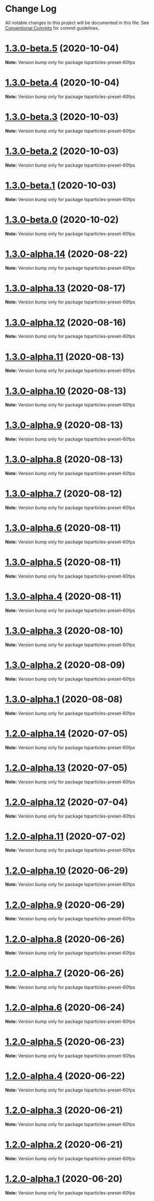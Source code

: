 # Change Log

All notable changes to this project will be documented in this file.
See [Conventional Commits](https://conventionalcommits.org) for commit guidelines.

# [1.3.0-beta.5](https://github.com/matteobruni/tsparticles/compare/tsparticles-preset-60fps@1.3.0-beta.4...tsparticles-preset-60fps@1.3.0-beta.5) (2020-10-04)

**Note:** Version bump only for package tsparticles-preset-60fps





# [1.3.0-beta.4](https://github.com/matteobruni/tsparticles/compare/tsparticles-preset-60fps@1.3.0-beta.3...tsparticles-preset-60fps@1.3.0-beta.4) (2020-10-04)

**Note:** Version bump only for package tsparticles-preset-60fps





# [1.3.0-beta.3](https://github.com/matteobruni/tsparticles/compare/tsparticles-preset-60fps@1.3.0-beta.2...tsparticles-preset-60fps@1.3.0-beta.3) (2020-10-03)

**Note:** Version bump only for package tsparticles-preset-60fps





# [1.3.0-beta.2](https://github.com/matteobruni/tsparticles/compare/tsparticles-preset-60fps@1.3.0-beta.1...tsparticles-preset-60fps@1.3.0-beta.2) (2020-10-03)

**Note:** Version bump only for package tsparticles-preset-60fps





# [1.3.0-beta.1](https://github.com/matteobruni/tsparticles/compare/tsparticles-preset-60fps@1.3.0-beta.0...tsparticles-preset-60fps@1.3.0-beta.1) (2020-10-03)

**Note:** Version bump only for package tsparticles-preset-60fps





# [1.3.0-beta.0](https://github.com/matteobruni/tsparticles/compare/tsparticles-preset-60fps@1.2.12...tsparticles-preset-60fps@1.3.0-beta.0) (2020-10-02)

**Note:** Version bump only for package tsparticles-preset-60fps





# [1.3.0-alpha.14](https://github.com/matteobruni/tsparticles/compare/tsparticles-preset-60fps@1.2.9...tsparticles-preset-60fps@1.3.0-alpha.14) (2020-08-22)

**Note:** Version bump only for package tsparticles-preset-60fps





# [1.3.0-alpha.13](https://github.com/matteobruni/tsparticles/compare/tsparticles-preset-60fps@1.3.0-alpha.12...tsparticles-preset-60fps@1.3.0-alpha.13) (2020-08-17)

**Note:** Version bump only for package tsparticles-preset-60fps





# [1.3.0-alpha.12](https://github.com/matteobruni/tsparticles/compare/tsparticles-preset-60fps@1.2.8...tsparticles-preset-60fps@1.3.0-alpha.12) (2020-08-16)

**Note:** Version bump only for package tsparticles-preset-60fps





# [1.3.0-alpha.11](https://github.com/matteobruni/tsparticles/compare/tsparticles-preset-60fps@1.3.0-alpha.10...tsparticles-preset-60fps@1.3.0-alpha.11) (2020-08-13)

**Note:** Version bump only for package tsparticles-preset-60fps





# [1.3.0-alpha.10](https://github.com/matteobruni/tsparticles/compare/tsparticles-preset-60fps@1.3.0-alpha.9...tsparticles-preset-60fps@1.3.0-alpha.10) (2020-08-13)

**Note:** Version bump only for package tsparticles-preset-60fps





# [1.3.0-alpha.9](https://github.com/matteobruni/tsparticles/compare/tsparticles-preset-60fps@1.3.0-alpha.8...tsparticles-preset-60fps@1.3.0-alpha.9) (2020-08-13)

**Note:** Version bump only for package tsparticles-preset-60fps





# [1.3.0-alpha.8](https://github.com/matteobruni/tsparticles/compare/tsparticles-preset-60fps@1.3.0-alpha.7...tsparticles-preset-60fps@1.3.0-alpha.8) (2020-08-13)

**Note:** Version bump only for package tsparticles-preset-60fps





# [1.3.0-alpha.7](https://github.com/matteobruni/tsparticles/compare/tsparticles-preset-60fps@1.3.0-alpha.6...tsparticles-preset-60fps@1.3.0-alpha.7) (2020-08-12)

**Note:** Version bump only for package tsparticles-preset-60fps





# [1.3.0-alpha.6](https://github.com/matteobruni/tsparticles/compare/tsparticles-preset-60fps@1.3.0-alpha.5...tsparticles-preset-60fps@1.3.0-alpha.6) (2020-08-11)

**Note:** Version bump only for package tsparticles-preset-60fps





# [1.3.0-alpha.5](https://github.com/matteobruni/tsparticles/compare/tsparticles-preset-60fps@1.3.0-alpha.4...tsparticles-preset-60fps@1.3.0-alpha.5) (2020-08-11)

**Note:** Version bump only for package tsparticles-preset-60fps





# [1.3.0-alpha.4](https://github.com/matteobruni/tsparticles/compare/tsparticles-preset-60fps@1.3.0-alpha.3...tsparticles-preset-60fps@1.3.0-alpha.4) (2020-08-11)

**Note:** Version bump only for package tsparticles-preset-60fps





# [1.3.0-alpha.3](https://github.com/matteobruni/tsparticles/compare/tsparticles-preset-60fps@1.3.0-alpha.2...tsparticles-preset-60fps@1.3.0-alpha.3) (2020-08-10)

**Note:** Version bump only for package tsparticles-preset-60fps





# [1.3.0-alpha.2](https://github.com/matteobruni/tsparticles/compare/tsparticles-preset-60fps@1.3.0-alpha.1...tsparticles-preset-60fps@1.3.0-alpha.2) (2020-08-09)

**Note:** Version bump only for package tsparticles-preset-60fps





# [1.3.0-alpha.1](https://github.com/matteobruni/tsparticles/compare/tsparticles-preset-60fps@1.2.7...tsparticles-preset-60fps@1.3.0-alpha.1) (2020-08-08)

**Note:** Version bump only for package tsparticles-preset-60fps





# [1.2.0-alpha.14](https://github.com/matteobruni/tsparticles/compare/tsparticles-preset-60fps@1.2.0-alpha.13...tsparticles-preset-60fps@1.2.0-alpha.14) (2020-07-05)

**Note:** Version bump only for package tsparticles-preset-60fps





# [1.2.0-alpha.13](https://github.com/matteobruni/tsparticles/compare/tsparticles-preset-60fps@1.2.0-alpha.12...tsparticles-preset-60fps@1.2.0-alpha.13) (2020-07-05)

**Note:** Version bump only for package tsparticles-preset-60fps





# [1.2.0-alpha.12](https://github.com/matteobruni/tsparticles/compare/tsparticles-preset-60fps@1.2.0-alpha.11...tsparticles-preset-60fps@1.2.0-alpha.12) (2020-07-04)

**Note:** Version bump only for package tsparticles-preset-60fps





# [1.2.0-alpha.11](https://github.com/matteobruni/tsparticles/compare/tsparticles-preset-60fps@1.1.2...tsparticles-preset-60fps@1.2.0-alpha.11) (2020-07-02)

**Note:** Version bump only for package tsparticles-preset-60fps





# [1.2.0-alpha.10](https://github.com/matteobruni/tsparticles/compare/tsparticles-preset-60fps@1.2.0-alpha.9...tsparticles-preset-60fps@1.2.0-alpha.10) (2020-06-29)

**Note:** Version bump only for package tsparticles-preset-60fps





# [1.2.0-alpha.9](https://github.com/matteobruni/tsparticles/compare/tsparticles-preset-60fps@1.2.0-alpha.8...tsparticles-preset-60fps@1.2.0-alpha.9) (2020-06-29)

**Note:** Version bump only for package tsparticles-preset-60fps





# [1.2.0-alpha.8](https://github.com/matteobruni/tsparticles/compare/tsparticles-preset-60fps@1.2.0-alpha.7...tsparticles-preset-60fps@1.2.0-alpha.8) (2020-06-26)

**Note:** Version bump only for package tsparticles-preset-60fps





# [1.2.0-alpha.7](https://github.com/matteobruni/tsparticles/compare/tsparticles-preset-60fps@1.2.0-alpha.6...tsparticles-preset-60fps@1.2.0-alpha.7) (2020-06-26)

**Note:** Version bump only for package tsparticles-preset-60fps





# [1.2.0-alpha.6](https://github.com/matteobruni/tsparticles/compare/tsparticles-preset-60fps@1.2.0-alpha.5...tsparticles-preset-60fps@1.2.0-alpha.6) (2020-06-24)

**Note:** Version bump only for package tsparticles-preset-60fps





# [1.2.0-alpha.5](https://github.com/matteobruni/tsparticles/compare/tsparticles-preset-60fps@1.1.1...tsparticles-preset-60fps@1.2.0-alpha.5) (2020-06-23)

**Note:** Version bump only for package tsparticles-preset-60fps





# [1.2.0-alpha.4](https://github.com/matteobruni/tsparticles/compare/tsparticles-preset-60fps@1.1.0...tsparticles-preset-60fps@1.2.0-alpha.4) (2020-06-22)

**Note:** Version bump only for package tsparticles-preset-60fps





# [1.2.0-alpha.3](https://github.com/matteobruni/tsparticles/compare/tsparticles-preset-60fps@1.1.0...tsparticles-preset-60fps@1.2.0-alpha.3) (2020-06-21)

**Note:** Version bump only for package tsparticles-preset-60fps





# [1.2.0-alpha.2](https://github.com/matteobruni/tsparticles/compare/tsparticles-preset-60fps@1.1.0...tsparticles-preset-60fps@1.2.0-alpha.2) (2020-06-21)

**Note:** Version bump only for package tsparticles-preset-60fps





# [1.2.0-alpha.1](https://github.com/matteobruni/tsparticles/compare/tsparticles-preset-60fps@1.1.0...tsparticles-preset-60fps@1.2.0-alpha.1) (2020-06-20)

**Note:** Version bump only for package tsparticles-preset-60fps
